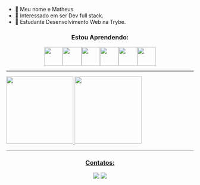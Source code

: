 - 👋  Meu nome e Matheus
- 👀  Interessado em ser Dev full stack.
- 🌱 Estudante Desenvolvimento Web na Trybe.



<div align='center'>
  
### Estou Aprendendo:
  
 <img src="https://cdn.jsdelivr.net/gh/devicons/devicon/icons/html5/html5-original.svg" width="50" height="50"/><img src="https://cdn.jsdelivr.net/gh/devicons/devicon/icons/css3/css3-original.svg" width="50" height="50"/><img src="https://cdn.jsdelivr.net/gh/devicons/devicon/icons/javascript/javascript-original.svg" width="50" height="50"/><img src="https://cdn.jsdelivr.net/gh/devicons/devicon/icons/bootstrap/bootstrap-original.svg" width="50" height="50"/><img src="https://cdn.jsdelivr.net/gh/devicons/devicon/icons/jest/jest-plain.svg" width="50" height="50"/><img src="https://cdn.jsdelivr.net/gh/devicons/devicon/icons/react/react-original.svg" width="50" height="50"/>
 </div>
<hr> 
 <div>
<a href="https://github.com/MatheusNF123">
<img height="180em" src="https://github-readme-stats.vercel.app/api/top-langs/?username=MatheusNf123&layout=compact&langs_count=7&theme=dracula"/>
<img height="180em" src="https://github-readme-stats.vercel.app/api?username=MatheusNf123&show_icons=true&theme=dracula&include_all_commits=true&count_private=true"/>
</div>
  
  
<hr> 
 
<div align='center'>
  
### Contatos:
<a href="https://www.linkedin.com/in/matheus-almeida-saporito-088450219/" target="_blank"><img src="https://img.shields.io/badge/-LinkedIn-%230077B5?style=for-the-badge&logo=linkedin&logoColor=white" target="_blank"></a>
<a href = "mailto:matheus_cs.nf@hotmail.com"> <img src="https://img.shields.io/badge/Microsoft_Outlook-0078D4?style=for-the-badge&logo=microsoft-outlook&logoColor=white" target="_blank"></a>
 </div>
<!---
MatheusNF123/MatheusNF123 is a ✨ special ✨ repository because its `README.md` (this file) appears on your GitHub profile.
You can click the Preview link to take a look at your changes.
--->
